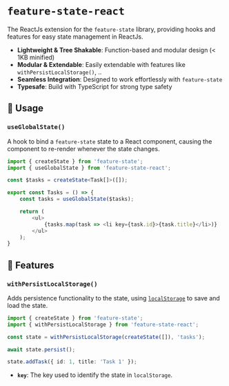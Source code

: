 # `feature-state-react`

The ReactJs extension for the `feature-state` library, providing hooks and features for easy state management in ReactJs.

- **Lightweight & Tree Shakable**: Function-based and modular design (< 1KB minified)
- **Modular & Extendable**: Easily extendable with features like `withPersistLocalStorage()`, .. 
- **Seamless Integration**: Designed to work effortlessly with `feature-state`
- **Typesafe**: Build with TypeScript for strong type safety

## 📖 Usage

### `useGlobalState()`

A hook to bind a `feature-state` state to a React component, causing the component to re-render whenever the state changes.

```ts
import { createState } from 'feature-state';
import { useGlobalState } from 'feature-state-react';

const $tasks = createState<Task[]>([]);

export const Tasks = () => {
    const tasks = useGlobalState($tasks);

    return (
        <ul>
            {tasks.map(task => <li key={task.id}>{task.title}</li>)}
        </ul>
    );
}
```

## 📙 Features

### `withPersistLocalStorage()`

Adds persistence functionality to the state, using [`localStorage`](https://developer.mozilla.org/en-US/docs/Web/API/Window/localStorage?retiredLocale=de) to save and load the state.

```ts
import { createState } from 'feature-state';
import { withPersistLocalStorage } from 'feature-state-react';

const state = withPersistLocalStorage(createState([]), 'tasks');

await state.persist();

state.addTask({ id: 1, title: 'Task 1' });
```

- **`key`**: The key used to identify the state in `localStorage`.

